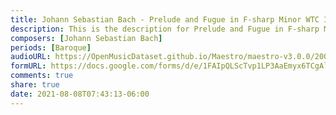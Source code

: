 ```yaml
---
title: Johann Sebastian Bach - Prelude and Fugue in F-sharp Minor WTC II (1)
description: This is the description for Prelude and Fugue in F-sharp Minor WTC II by Johann Sebastian Bach
composers: [Johann Sebastian Bach]
periods: [Baroque]
audioURL: https://OpenMusicDataset.github.io/Maestro/maestro-v3.0.0/2008/MIDI-Unprocessed_05_R1_2008_01-04_ORIG_MID--AUDIO_05_R1_2008_wav--1.midi
formURL: https://docs.google.com/forms/d/e/1FAIpQLScTvp1LP3AaEmyx6TCgAlbElN_MOwUTN9Y5-RVJxGp1oTM8Pw/viewform
comments: true
share: true
date: 2021-08-08T07:43:13-06:00
---
```


